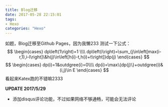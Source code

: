```yaml
---
title: Blog迁移
date: 2017-05-28 22:15:01
tags: 
- Hexo
categories: "Hexo"
---
```

如题，Blog迁移至Github Pages，因为我懒233
测试一下公式：
$$
\begin{cases}
dp\left(1\right)=1 \\\\
dp\left(i\right)=\sum_{j\in\left[max(i-r,1),i-l\right]\&h(j)\in\left[h(i)-t,h(i)+t\right]}dp(j) 
\end{cases}
$$
$$
\begin{cases}
dp(i)=1&outdgree(i)=0\\\\
dp(i)=\max\{dp(j)\}+outdgree(i)&(i,j)\in E
\end{cases}
$$
看起来Katex跑的不错嘛2333

**UPDATE 2017/5/29**

- 添加disqus评论功能，不过如果网络不够通畅，可能会无法评论